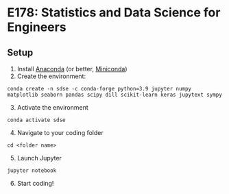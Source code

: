 # E178: Statistics and Data Science for Engineers

## Setup

1. Install [Anaconda]() (or better, [Miniconda](https://docs.conda.io/en/latest/miniconda.html))
2. Create the environment: 

`conda create -n sdse -c conda-forge python=3.9 jupyter numpy matplotlib seaborn pandas scipy dill scikit-learn keras jupytext sympy`

3. Activate the environment

`conda activate sdse`

4. Navigate to your coding folder

`cd <folder name>`

5. Launch Jupyter

`jupyter notebook`

6. Start coding!
